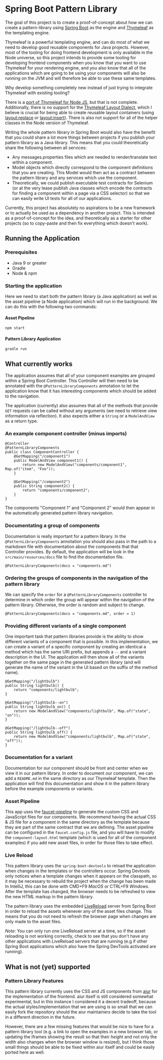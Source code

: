 # Spring Boot Pattern Library

The goal of this project is to create a proof-of-concept about how we can
create a pattern-library using [Spring Boot] as the engine and [Thymeleaf] as
the templating engine.

Thymeleaf is a powerful templating engine, and can do most of what we need to
develop good reusable components for Java projects. However, most of the
tooling for doing frontend development is only available in the Node universe,
so this project intends to provide some tooling for developing frontend
components when you know that you want to use Thymeleaf for your rendering
engine, and you also know that all of the applications which are going to be
using your components will also be running on the JVM and will therefore be
able to use these same templates.

Why develop something completely new instead of just trying to integrate
Thymeleaf with existing tooling?

There is a [port of Thymeleaf for Node JS], but that is not complete.
Additionally, there is no support for the [Thymeleaf Layout Dialect], which I
believe is crucial for being able to create reusable layout containers (using
[layout:replace] or [layout:insert]). There is also not support for all of the
helper classes in the Node version of Thymeleaf.

Writing the whole pattern library in Spring Boot would also have the benefit
that you could share a lot more things between projects if you publish your
pattern library as a Java library. This means that you could theoretically
share the following between all services:

* Any messages.properties files which are needed to render/translate text
  within a component.
* Model objects which directly correspond to the component definitions that you
  are creating. This Model would then act as a contract between the pattern
  library and any services which use the component.
* Theoretically, we could publish executable test contracts for Selenium (or at
  the very lease publish Java classes which encode the contracts for finding a
  component within a page via a CSS selector) so that we can easily write UI
  tests for all of our applications.

Currently, this project has absolutely no aspirations to be a new framework or
to actually be used as a dependency in another project. This is intended as a
proof-of-concept for the idea, and theoretically as a starter for other
projects (so to copy-paste and then fix everything which doesn't work).

[Spring Boot]: https://spring.io/projects/spring-boot
[Thymeleaf]: https://www.thymeleaf.org/
[port of Thymeleaf for Node JS]: https://github.com/ultraq/thymeleafjs
[Thymeleaf Layout Dialect]: https://ultraq.github.io/thymeleaf-layout-dialect/
[layout:replace]: https://ultraq.github.io/thymeleaf-layout-dialect/processors/replace/
[layout:insert]: https://ultraq.github.io/thymeleaf-layout-dialect/processors/insert/

## Running the Application

### Prerequisites

* Java 9 or greater
* Gradle
* Node & npm

### Starting the application

Here we need to start both the pattern library (a Java application) as well as
the asset pipeline (a Node application) which will run in the background. We can
do this with the following two commands:

#### Asset Pipeline

    npm start

#### Pattern Library Application

    gradle run

## What currently works

The application assumes that all of your component examples are grouped within
a Spring Boot Controller. This Controller will then need to be annotated with
the `@PatternLibraryComponents` annotation to let the application know that it
has interesting components which should be added to the navigation.

The application (currently) also assumes that all of the methods that provide
`GET` requests can be called without any arguments (we need to retrieve view
information via reflection). It also expects either a `String` or a
`ModelAndView` as a return type.

### An example component controller (minus imports)

    @Controller
    @PatternLibraryComponents
    public class ComponentController {
        @GetMapping("/component1")
        public ModelAndView component1() {
            return new ModelAndView("components/component1", Map.of("item", "Foo"));
        }
        
        @GetMapping("/component2")
        public String component2() {
            return "components/component2";
        }
    }

The components "Component 1" and "Component 2" would then appear in the
automatically generated pattern library navigation.

### Documentating a group of components

Documentation is really important for a pattern library. In the
`@PatternLibraryComponents` annotation you should also pass in the path to a
markdown file with documentation about the components that that Controller
provides. By default, the application will be look in the
`src/main/resources/docs` file to find the documentation file.

    @PatternLibraryComponents(docs = "components.md")

### Ordering the groups of components in the navigation of the pattern library

We can specify the `order` for a `@PatternLibraryComponents` controller to
determine in which order the group will appear within the navigation of the
pattern library. Otherwise, the order is random and subject to change.

    @PatternLibraryComponents(docs = "components.md", order = 1)

### Providing different variants of a single component

One important task that pattern libraries provide is the ability to show
different variants of a component that is possible. In this implementation,
we can create a variant of a specific component by creating an identical
a method which has the same URI prefix, but appends a `--` and a variant
description in the UI. The application will then show all of the variants
together on the same page in the generated pattern library (and will generate
the name of the variant in the UI based on the suffix of the method name).

    @GetMapping("/lightbulb")
    public String lightbulb() {
        return "components/lightbulb";
    }

    @GetMapping("/lightbulb--on")
    public String lightbulb_on() {
        return new ModelAndView("components/lightbulb", Map.of("state", "on"));
    }

    @GetMapping("/lightbulb--off")
    public String lightbulb_off() {
        return new ModelAndView("components/lightbulb", Map.of("state", "off"));
    }

### Documentation for a variant

Documentation for our component should be front and center when we view it in
our pattern library. In order to document our component, we can add a
`README.md` in the same directory as our Thymeleaf template. Then the
application will find this documentation and show it in the pattern library
before the example components or variants.

### Asset Pipeline

This app uses the [faucet-pipeline] to generate the custom CSS and JavaScript
files for our components. We recommend having the actual CSS & JS file for a
component in the same directory as the template because they are part of the
same contract that we are defining. The asset pipeline can be configured in
the `faucet.config.js` file, and you will have to modify the
`component-layout.html` template (which is used for all of the component
examples) if you add new asset files, in order for those files to take effect.

[faucet-pipeline]: https://www.faucet-pipeline.org/

### Live Reload

This pattern library uses the `spring-boot-devtools` to reload the application
when changes in the templates or the controllers occur. Spring Devtools only
notices when a template changes when it appears on the classpath, so it may
be necessary to rebuild the project when the change has been made
In IntelliJ, this can be done with CMD+F9 _MacOS_ or CTRL+F9 _Windows_.
After the template has changed, the browser needs to be refreshed to view
the new HTML markup in the pattern library.

The pattern library uses the embedded [LiveReload] server from Spring Boot in
order to reload the assets whenever any of the asset files change. This means
that you do not need to refresh the browser page when changes are only made to
the asset files.

_Note_: You can only run one LiveReload server at a time, so if the asset reloading
is not working correctly, check to see that you don't have any other applications
with LiveReload servers that are running (e.g if other Spring Boot applications which
also have the Spring DevTools activated are running).

[LiveReload]: https://docs.spring.io/spring-boot/docs/current/reference/htmlsingle/#using-boot-devtools-livereload

## What is not (yet) supported

### Pattern Library Features

This pattern library currently uses the CSS and JS components from [aiur] for
the implementation of the frontend. aiur itself is still considered somewhat
experimental, but in this instance I considered it a decent tradeoff, because
the actual styles/implementation that we are using is so small that we can
easily fork the repository should the aiur maintainers decide to take the tool
in a different direction in the future.

However, there are a few missing features that would be nice to have for a
pattern library tool (e.g. a link to open the examples in a new browser tab, or
updating the iframes showing the result so that their _height_ and not only the
width also changes when the browser window is resized), but I think those small
things should be able to be fixed within aiur itself and could be easily ported
here as well.

[aiur]: https://github.com/moonglum/aiur/